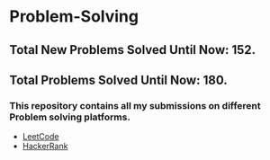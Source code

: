 # Problem-Solving
## Total New Problems Solved Until Now: 152.
## Total Problems Solved Until Now: 180.
### This repository contains all my submissions on different Problem solving platforms.
  * [LeetCode](https://leetcode.com/HMarsafy/)
  * [HackerRank](https://www.hackerrank.com/hassan_marsafy)
  
